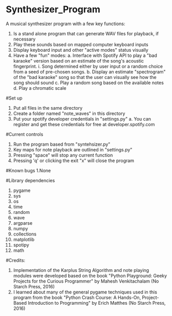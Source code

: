 # Synthesizer_Program
A musical synthesizer program with a few key functions: 
1. Is a stand alone program that can generate WAV files for playback, if necessary
2. Play these sounds based on mapped computer keyboard inputs
3. Display keyboard input and other "active modes" status visually
4. Have a few "fun" modes:
  a. Interface with Spotify API to play a "bad karaoke" version based on an estimate of the song's acoustic fingerprint.
    i. Song determined either by user input or a random choice from a seed of pre-chosen songs.
  b. Display an estimate "spectrogram" of the "bad karaoke" song so that the user can visually see how the song should sound
  c. Play a random song based on the available notes
  d. Play a chromatic scale

#Set up
1. Put all files in the same directory
2. Create a folder named "note_waves" in this directory
3. Put your spotify developer credentials in "settings.py"
  a. You can register and get these credentials for free at developer.spotify.com

#Current controls
1. Run the program based from "syntehsizer.py"
2. Key maps for note playback are outlined in "settings.py"
3. Pressing "space" will stop any current function
4. Pressing 'q' or clicking the exit "x" will close the program

#Known bugs
1.None

#Library dependencies
1. pygame
2. sys
3. os
4. time
5. random
6. wave
7. argparse
8. numpy
9. collections
10. matplotlib
11. spotipy
12. math

#Credits:
1. Implementation of the Karplus String Algorithm and note playing modules were developed based on the book "Python Playground: Geeky Projects for the Curious Programmer" by Mahesh Venkitachalam (No Starch Press, 2016)
2. I learned about many of the general pygame techniques used in this program from the book "Python Crash Course: A Hands-On, Project-Based Introduction to Programming" by Erich Matthes (No Starch Press, 2016)
